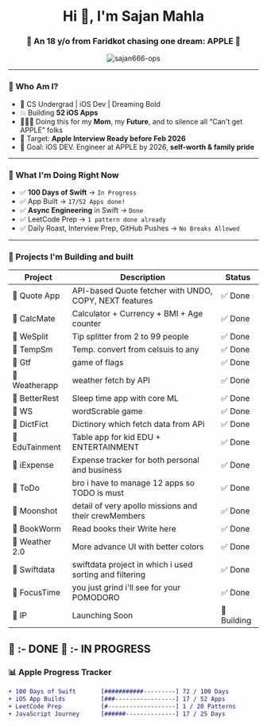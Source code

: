 <h1 align="center">Hi 👋, I'm Sajan Mahla</h1>
<h3 align="center">🚀 An 18 y/o from Faridkot chasing one dream: APPLE 🍎</h3>

<p align="center">
  <img src="https://komarev.com/ghpvc/?username=sajan666-ops&label=Profile%20views&color=0e75b6&style=flat" alt="sajan666-ops" />
</p>

---

### 💼 Who Am I?

- 🧠 CS Undergrad | iOS Dev | Dreaming Bold  
- 💥 Building **52 iOS Apps**  
- 👨‍👩‍👦 Doing this for my **Mom**, my **Future**, and to silence all “Can't get APPLE” folks  
- 🚀 Target: **Apple Interview Ready before Feb 2026**  
- 🎯 Goal: iOS DEV. Engineer at APPLE by 2026, **self-worth & family pride**

---

### 🍎 What I'm Doing Right Now

- ✅ **100 Days of Swift** → `In Progress `
- ✅ App Built → `17/52 Apps done!`
- ✅ **Async Engineering** in Swift → `Done`
- ✅ LeetCode Prep → `1 pattern done already`
- ✅ Daily Roast, Interview Prep, GitHub Pushes → `No Breaks Allowed`

---

### 🧠 Projects I'm Building and built

| Project        | Description                                              | Status     |
|----------------|----------------------------------------------------------|------------|
| 🔹 Quote App    | API-based Quote fetcher with UNDO, COPY, NEXT features   | ✅ Done     |
| 🔹 CalcMate     | Calculator + Currency + BMI + Age counter                | ✅ Done     |
| 🔹 WeSplit      |Tip splitter from 2 to 99 people                          | ✅ Done     |
| 🔹 TempSm       |Temp. convert from celsuis to any                         | ✅ Done     |
| 🔹 Gtf          | game of flags                                            | ✅ Done     |
| 🔹 Weatherapp   | weather fetch by API                                     | ✅ Done     |
| 🔹 BetterRest   | Sleep time app with core ML                              | ✅ Done     |
| 🔹 WS           | wordScrable  game                                        | ✅ Done     |
| 🔹 DictFict     | Dictinory which fetch data from APi                      | ✅ Done     |
| 🔹 EduTainment  | Table app for kid EDU + ENTERTAINMENT                    | ✅ Done     |
| 🔹 iExpense     | Expense tracker for both personal and business           | ✅ Done     |
| 🔹 ToDo         | bro i have to manage 12 apps so TODO is must             | ✅ Done     |
| 🔹 Moonshot     | detail of very apollo missions and their crewMembers     | ✅ Done     |
| 🔹 BookWorm     | Read books their Write here                              | ✅ Done     |
| 🔹 Weather 2.0  | More advance UI with better colors                       | ✅ Done     |
| 🔹 Swiftdata    | swiftdata project in which i used sorting and filtering  | ✅ Done     |
| 🔹 FocusTime    |you just grind i'll see for your POMODORO                 | ✅ Done     |
| 🛑 IP           | Launching Soon                                           | 🚧 Building |

🔹 :- DONE
🛑 :- IN PROGRESS
---

### 📊 Apple Progress Tracker

```diff
+ 100 Days of Swift       [###########---------] 72 / 100 Days
+ iOS App Builds          [###-----------------] 17 / 52 Apps
+ LeetCode Prep           [#-------------------] 1 / 20 Patterns
+ JavaScript Journey      [######--------------] 17 / 25 Days
